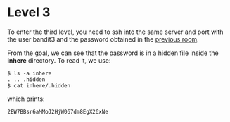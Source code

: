 [comment]: # (Javier de Muller - 2023)

# Level 3

To enter the third level, you need to ssh into the same server and port with the user bandit3 and the password obtained
in the [previous room](lvl2.md).

From the goal, we can see that the password is in a hidden file inside the **inhere** directory.
To read it, we use:

    $ ls -a inhere
    . .. .hidden
    $ cat inhere/.hidden

which prints:

    2EW7BBsr6aMMoJ2HjW067dm8EgX26xNe

